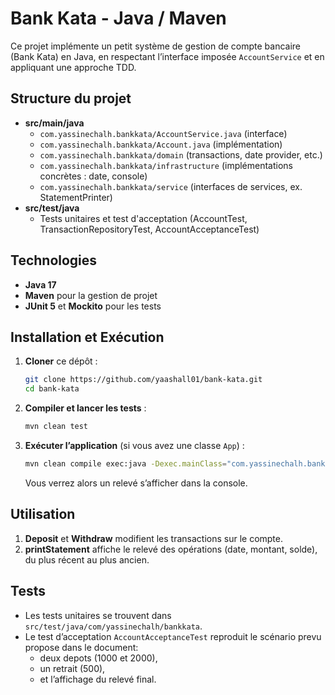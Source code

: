 # Bank Kata - Java / Maven

Ce projet implémente un petit système de gestion de compte bancaire (Bank Kata) en Java,
en respectant l’interface imposée `AccountService` et en appliquant une approche TDD.

## Structure du projet

- **src/main/java**
    - `com.yassinechalh.bankkata/AccountService.java` (interface)
    - `com.yassinechalh.bankkata/Account.java` (implémentation)
    - `com.yassinechalh.bankkata/domain` (transactions, date provider, etc.)
    - `com.yassinechalh.bankkata/infrastructure` (implémentations concrètes : date, console)
    - `com.yassinechalh.bankkata/service` (interfaces de services, ex. StatementPrinter)
- **src/test/java**
    - Tests unitaires et test d'acceptation (AccountTest, TransactionRepositoryTest, AccountAcceptanceTest)

## Technologies

- **Java 17** 
- **Maven** pour la gestion de projet
- **JUnit 5** et **Mockito** pour les tests 

## Installation et Exécution

1. **Cloner** ce dépôt :
   ```bash
   git clone https://github.com/yaashall01/bank-kata.git
   cd bank-kata


2. **Compiler et lancer les tests** :
   ```bash
   mvn clean test
   ```
3. **Exécuter l’application** (si vous avez une classe `App`) :
   ```bash
   mvn clean compile exec:java -Dexec.mainClass="com.yassinechalh.bankkata.Main"
   ```
   Vous verrez alors un relevé s’afficher dans la console.

## Utilisation

1. **Deposit** et **Withdraw** modifient les transactions sur le compte.
2. **printStatement** affiche le relevé des opérations (date, montant, solde),
   du plus récent au plus ancien.

## Tests

- Les tests unitaires se trouvent dans `src/test/java/com/yassinechalh/bankkata`.
- Le test d’acceptation `AccountAcceptanceTest` reproduit le scénario prevu propose dans le document:
    - deux depots (1000 et 2000),
    - un retrait (500),
    - et l’affichage du relevé final.